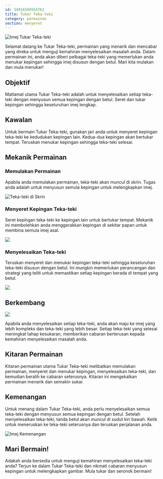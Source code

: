 ```yaml
---
id: 34916580564761
title: Tukar Teka-teki
category: permainan
section: menyeret
---
```

![Imej Tukar Teka-teki](https://help.studycat.com/hc/article_attachments/34916594979097)

Selamat datang ke Tukar Teka-teki, permainan yang menarik dan mencabar yang direka untuk menguji kemahiran menyelesaikan masalah anda. Dalam permainan ini, anda akan diberi pelbagai teka-teki yang memerlukan anda menukar kepingan sehingga imej disusun dengan betul. Mari kita mulakan dan mula menukar!

## Objektif

Matlamat utama Tukar Teka-teki adalah untuk menyelesaikan setiap teka-teki dengan menyusun semua kepingan dengan betul. Seret dan tukar kepingan sehingga keseluruhan imej lengkap.

## Kawalan

Untuk bermain Tukar Teka-teki, gunakan jari anda untuk menyeret kepingan teka-teki ke kedudukan kepingan lain. Kedua-dua kepingan akan bertukar tempat. Teruskan menukar kepingan sehingga teka-teki selesai.

## Mekanik Permainan

### Memulakan Permainan

Apabila anda memulakan permainan, teka-teki akan muncul di skrin. Tugas anda adalah untuk menyusun semula kepingan untuk melengkapkan imej.

![Teka-teki di Skrin](https://help.studycat.com/hc/article_attachments/34916594979097)

### Menyeret Kepingan Teka-teki

Seret kepingan teka-teki ke kepingan lain untuk bertukar tempat. Mekanik ini membolehkan anda menggerakkan kepingan di sekitar papan untuk membina semula imej asal.

![](https://help.studycat.com/hc/article_attachments/35085383360281)

### Menyelesaikan Teka-teki

Teruskan menyeret dan menukar kepingan teka-teki sehingga keseluruhan teka-teki disusun dengan betul. Ini mungkin memerlukan perancangan dan strategi yang teliti untuk memastikan setiap kepingan berada di tempat yang betul.

![](https://help.studycat.com/hc/article_attachments/35085383392153)

## Berkembang

![](https://help.studycat.com/hc/article_attachments/35085383395993)

Apabila anda menyelesaikan setiap teka-teki, anda akan maju ke imej yang lebih kompleks dan teka-teki yang lebih besar. Setiap teka-teki yang selesai meningkat tahap kesukaran, memberikan cabaran berterusan kepada kemahiran menyelesaikan masalah anda.

## Kitaran Permainan

Kitaran permainan utama Tukar Teka-teki melibatkan memulakan permainan, menyeret dan menukar kepingan, menyelesaikan teka-teki, dan kemudian beralih ke cabaran seterusnya. Kitaran ini mengekalkan permainan menarik dan semakin sukar.

## Kemenangan

Untuk menang dalam Tukar Teka-teki, anda perlu menyelesaikan semua teka-teki dengan menyusun semua kepingan dengan betul. Setelah menyelesaikan teka-teki, tanda betul akan muncul di sudut kiri bawah. Ketik untuk meneruskan ke teka-teki seterusnya dan teruskan perjalanan anda.

![Imej Kemenangan](https://help.studycat.com/hc/article_attachments/34916594984473)

## Mari Bermain!

Adakah anda bersedia untuk menguji kemahiran menyelesaikan teka-teki anda? Terjun ke dalam Tukar Teka-teki dan nikmati cabaran menyusun kepingan untuk melengkapkan gambar. Mula tukar dan seronok bermain!


